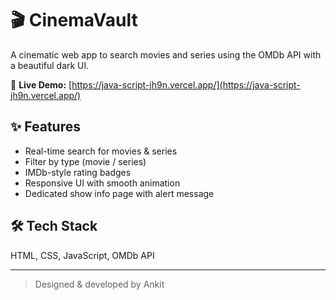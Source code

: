 # 🎬 CinemaVault

A cinematic web app to search movies and series using the OMDb API with a beautiful dark UI.

🔗 **Live Demo:** [https://java-script-jh9n.vercel.app/](https://java-script-jh9n.vercel.app/)
## ✨ Features
- Real-time search for movies & series
- Filter by type (movie / series)
- IMDb-style rating badges
- Responsive UI with smooth animation
- Dedicated show info page with alert message

## 🛠️ Tech Stack
HTML, CSS, JavaScript, OMDb API

---

> Designed & developed by Ankit
